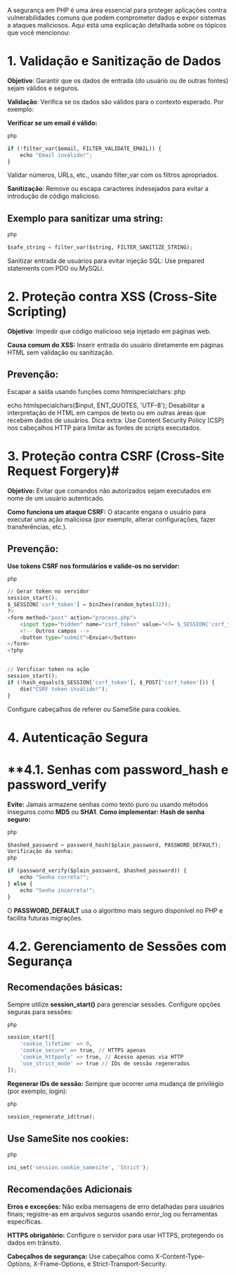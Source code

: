 A segurança em PHP é uma área essencial para proteger aplicações contra vulnerabilidades comuns que podem comprometer dados e expor sistemas a ataques maliciosos. Aqui está uma explicação detalhada sobre os tópicos que você mencionou:

# 1. Validação e Sanitização de Dados
**Objetivo**: Garantir que os dados de entrada (do usuário ou de outras fontes) sejam válidos e seguros.

**Validação**: Verifica se os dados são válidos para o contexto esperado. Por exemplo:

**Verificar se um email é válido:**

```python
php

if (!filter_var($email, FILTER_VALIDATE_EMAIL)) {
    echo "Email inválido!";
}
```
Validar números, URLs, etc., usando filter_var com os filtros apropriados.

**Sanitização**: Remove ou escapa caracteres indesejados para evitar a introdução de código malicioso.

## Exemplo para sanitizar uma string:
```python
php

$safe_string = filter_var($string, FILTER_SANITIZE_STRING);

```

Sanitizar entrada de usuários para evitar injeção SQL:
Use prepared statements com PDO ou MySQLi.

# 2. Proteção contra XSS (Cross-Site Scripting)
**Objetivo**: Impedir que código malicioso seja injetado em páginas web.

**Causa comum do XSS:** Inserir entrada do usuário diretamente em páginas HTML sem validação ou sanitização.

## Prevenção:

Escapar a saída usando funções como htmlspecialchars:
php

echo htmlspecialchars($input, ENT_QUOTES, 'UTF-8');
Desabilitar a interpretação de HTML em campos de texto ou em outras áreas que recebem dados de usuários.
Dica extra: Use Content Security Policy (CSP) nos cabeçalhos HTTP para limitar as fontes de scripts executados.

# 3. Proteção contra CSRF (Cross-Site Request Forgery)# 
**Objetivo:** Evitar que comandos não autorizados sejam executados em nome de um usuário autenticado.

**Como funciona um ataque CSRF:** O atacante engana o usuário para executar uma ação maliciosa (por exemplo, alterar configurações, fazer transferências, etc.).

## Prevenção:
**Use tokens CSRF nos formulários e valide-os no servidor:**

```python
php

// Gerar token no servidor
session_start();
$_SESSION['csrf_token'] = bin2hex(random_bytes(32));
?>
<form method="post" action="process.php">
    <input type="hidden" name="csrf_token" value="<?= $_SESSION['csrf_token'] ?>">
    <!-- Outros campos -->
    <button type="submit">Enviar</button>
</form>
<?php
```
```python

// Verificar token na ação
session_start();
if (!hash_equals($_SESSION['csrf_token'], $_POST['csrf_token'])) {
    die("CSRF token inválido!");
}
```
Configure cabeçalhos de referer ou SameSite para cookies.
# 4. Autenticação Segura
# **4.1. Senhas com password_hash e password_verify 

**Evite:** Jamais armazene senhas como texto puro ou usando métodos inseguros como **MD5** ou **SHA1**.
**Como implementar:**
**Hash de senha seguro:**

```python
php

$hashed_password = password_hash($plain_password, PASSWORD_DEFAULT);
Verificação da senha:
php

if (password_verify($plain_password, $hashed_password)) {
    echo "Senha correta!";
} else {
    echo "Senha incorreta!";
}
```

O **PASSWORD_DEFAULT** usa o algoritmo mais seguro disponível no PHP e facilita futuras migrações.
# 4.2. Gerenciamento de Sessões com Segurança 
## Recomendações básicas:

Sempre utilize **session_start()** para gerenciar sessões.
Configure opções seguras para sessões:
```python
php

session_start([
    'cookie_lifetime' => 0,
    'cookie_secure' => true, // HTTPS apenas
    'cookie_httponly' => true, // Acesso apenas via HTTP
    'use_strict_mode' => true // IDs de sessão regenerados
]);
```
**Regenerar IDs de sessão:** Sempre que ocorrer uma mudança de privilégio (por exemplo, login):

```python
php

session_regenerate_id(true);
```

## Use SameSite nos cookies:

```python
php

ini_set('session.cookie_samesite', 'Strict');
```

## Recomendações Adicionais

**Erros e exceções:**
Não exiba mensagens de erro detalhadas para usuários finais; registre-as em arquivos seguros usando error_log ou ferramentas específicas.

**HTTPS obrigatório:** Configure o servidor para usar HTTPS, protegendo os dados em trânsito.

**Cabeçalhos de segurança:** Use cabeçalhos como X-Content-Type-Options, X-Frame-Options, e Strict-Transport-Security.